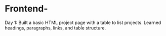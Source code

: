 # Frontend-
Day 1: Built a basic HTML project page with a table to list projects. Learned headings, paragraphs, links, and table structure.
